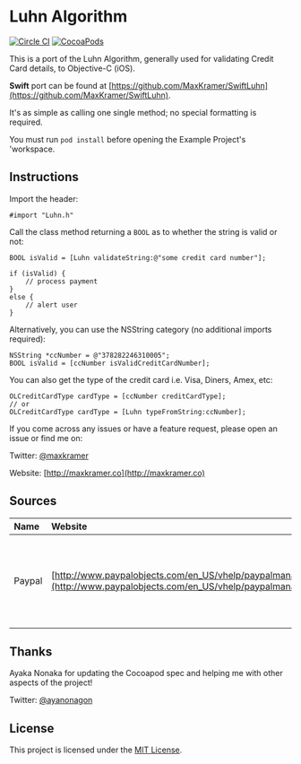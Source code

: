 Luhn Algorithm
==============

[![Circle CI](https://circleci.com/gh/MaxKramer/ObjectiveLuhn/tree/master.svg?style=shield)](https://circleci.com/gh/MaxKramer/ObjectiveLuhn/tree/master) [![CocoaPods](https://cocoapod-badges.herokuapp.com/v/ObjectiveLuhn/badge.png)](http://cocoapods.org/?q=ObjectiveLuhn)

This is a port of the Luhn Algorithm, generally used for validating Credit Card details, to Objective-C (iOS).

**Swift** port can be found at [https://github.com/MaxKramer/SwiftLuhn](https://github.com/MaxKramer/SwiftLuhn).

It's as simple as calling one single method; no special formatting is required.

You must run `pod install` before opening the Example Project's 'workspace.

## Instructions

Import the header:

```obj-c
#import "Luhn.h"
```
    
Call the class method returning a `BOOL` as to whether the string is valid or not:

```obj-c
BOOL isValid = [Luhn validateString:@"some credit card number"];
    
if (isValid) {
    // process payment   
}
else {
    // alert user
}
```

Alternatively, you can use the NSString category (no additional imports required):

```obj-c
NSString *ccNumber = @"378282246310005";
BOOL isValid = [ccNumber isValidCreditCardNumber];
```

You can also get the type of the credit card i.e. Visa, Diners, Amex, etc:

```obj-c
OLCreditCardType cardType = [ccNumber creditCardType];
// or
OLCreditCardType cardType = [Luhn typeFromString:ccNumber];
```

If you come across any issues or have a feature request, please open an issue or find me on:

Twitter: [@maxkramer](http://twitter.com/maxkramer)

Website: [http://maxkramer.co](http://maxkramer.co)

## Sources

|Name|Website|Reason|
|:---|:------|:-----|
|Paypal|[http://www.paypalobjects.com/en_US/vhelp/paypalmanager_help/credit_card_numbers.htm](http://www.paypalobjects.com/en_US/vhelp/paypalmanager_help/credit_card_numbers.htm)|List of valid credit card numbers for the unit tests|

## Thanks

Ayaka Nonaka for updating the Cocoapod spec and helping me with other aspects of the project!

Twitter: [@ayanonagon](https://twitter.com/ayanonagon)

## License

This project is licensed under the [MIT License](https://github.com/MaxKramer/ObjectiveLuhn/blob/master/LICENSE).

